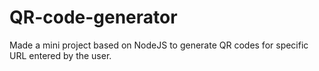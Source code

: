 # QR-code-generator
Made a mini project based on NodeJS to generate QR codes for specific URL entered by the user.  
